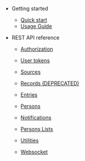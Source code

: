 - Getting started

  - [Quick start](README.md)
  - [Usage Guide](guide.md)

- REST API reference

  - [Authorization](authorization.md)
  - [User tokens](user-tokens.md)

  - [Sources](sources.md)
  - [Records (DEPRECATED)](records.md)
  - [Entries](entries.md)
  - [Persons](persons.md)
  - [Notifications](notifications.md)
  - [Persons Lists](persons-lists.md)
  - [Utilities](utilities.md)

  - [Websocket](websocket.md)
